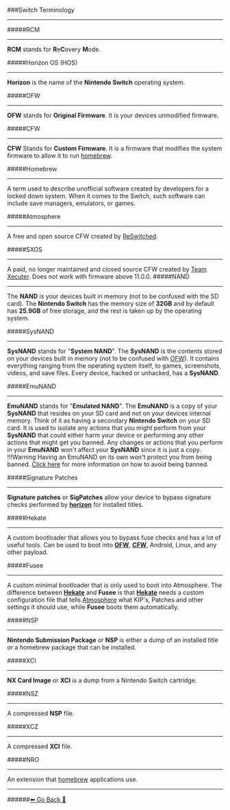 ###Switch Terminology
***
#####RCM
***
**RCM** stands for **R**e**C**overy **M**ode.

#####Horizon OS (HOS)
***
**Horizon** is the name of the **Nintendo Switch** operating system.

#####OFW
***
**OFW** stands for **Original Firmware**.
It is your devices unmodified firmware.

#####CFW
***
**CFW** Stands for **Custom Firmware**. 
It is a firmware that modifies the system firmware to allow it to run [homebrew](https://rentry.org/SwitchTerminology/#homebrew).

#####Homebrew
***
A term used to describe unofficial software created by developers for a locked down system.
When it comes to the Switch, such software can include save managers, emulators, or games.

#####Atmosphere
***
A free and open source CFW created by [ReSwitched](https://github.com/reswitched).

#####SXOS
***
A paid, no longer maintained and closed source CFW created by [Team Xecuter](https://en.wikipedia.org/wiki/Team_Xecuter).
Does not work with firmware above 11.0.0.
#####NAND
***
The **NAND** is your devices built in memory (not to be confused with the SD card).
The **Nintendo Switch** has the memory size of **32GB** and by default has **25.9GB** of free storage, and
the rest is taken up by the operating system.

#####SysNAND
***
**SysNAND** stands for "**System NAND**".
The **SysNAND** is the contents stored on your devices built in memory (not to be confused with [OFW](https://rentry.org/SwitchTerminology#ofw)).
It contains everything ranging from the operating system itself, to games, screenshots, videos, and save files.
Every device, hacked or unhacked, has a **SysNAND**. 

#####EmuNAND
***
**EmuNAND** stands for "**Emulated NAND**".
The **EmuNAND** is a copy of your **SysNAND** that resides on your SD card and not on your devices internal memory.
Think of it as having a secondary **Nintendo Switch** on your SD card. 
It is used to isolate any actions that you might perform from your **SysNAND** that could either
harm your device or performing any other actions that might get you banned.
Any changes or actions that you perform in your **EmuNAND** won't affect your **SysNAND** since it is just a copy. 
!!!Warning Having an EmuNAND on its own won't protect you from being banned. [Click here](https://rentry.org/AvoidSwitchBan) for more information on how to avoid being banned.

#####Signature Patches
***
**Signature patches** or **SigPatches** allow your device to bypass signature checks performed by [**horizon**](https://rentry.org/SwitchTerminology#horizon-os-hos)
for installed titles. 

#####Hekate
***
A custom bootloader that allows you to bypass fuse checks and has a lot of useful tools.
Can be used to boot into [**OFW**](https://rentry.org/SwitchTerminology/#ofw), [**CFW**](https://rentry.org/SwitchTerminology/#cfw), Android, Linux, and any other payload.

#####Fusee
***
A custom minimal bootloader that is only used to boot into Atmosphere.
The difference between [**Hekate**](https://rentry.org/SwitchTerminology/#hekate) and **Fusee** is that [**Hekate**](https://rentry.org/SwitchTerminology/#hekate) needs a custom configuration file that
tells [Atmosphere](https://rentry.org/SwitchTerminology/#atmosphere) what KIP's, Patches and other settings it should use, while **Fusee** boots them automatically. 

#####NSP
***
**Nintendo Submission Package** or **NSP** is either a dump of an installed title or a homebrew package that can be installed.

#####XCI
***
**NX Card Image** or **XCI** is a dump from a Nintendo Switch cartridge.

#####NSZ
***
A compressed **NSP** file.

#####XCZ
***
A compressed **XCI** file.

#####NRO
***
An extension that [homebrew](https://rentry.org/SwitchTerminology#homebrew) applications use.


***
######[⬅️ Go Back 🦝](https://rentry.org/SwitchHackingIsEasy)
